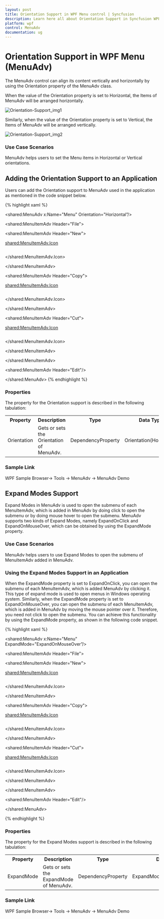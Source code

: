 ```yaml
---
layout: post
title: Orientation Support in WPF Menu control | Syncfusion
description: Learn here all about Orientation Support in Syncfusion WPF Menu (MenuAdv) control, its elements and more details.
platform: wpf
control: MenuAdv
documentation: ug
---
```


# Orientation Support in WPF Menu (MenuAdv)

The MenuAdv control can align its content vertically and horizontally by using the Orientation property of the MenuAdv class.

When the value of the Orientation property is set to Horizontal, the Items of MenuAdv will be arranged horizontally.

![Orientation-Support_img1](Orientation-Support_images/Orientation-Support_img1.png)



Similarly, when the value of the Orientation property is set to Vertical, the Items of MenuAdv will be arranged vertically.

![Orientation-Support_img2](Orientation-Support_images/Orientation-Support_img2.png)



### Use Case Scenarios

MenuAdv helps users to set the Menu items in Horizontal or Vertical orientations.

## Adding the Orientation Support to an Application

Users can add the Orientation support to MenuAdv used in the application as mentioned in the code snippet below.

{% highlight xaml %}




<shared:MenuAdv x:Name="Menu"  Orientation="Horizontal”/>

<shared:MenuItemAdv Header="File">

<shared:MenuItemAdv Header="New">

<shared:MenuItemAdv.Icon>

<Image Source="/MenuControlDemo;component/Images/NewIcon.jpg"/>

</shared:MenuItemAdv.Icon>

</shared:MenuItemAdv>

<shared:MenuItemAdv Header="Copy">

<shared:MenuItemAdv.Icon>

<Image Source="/MenuControlDemo;component/Images/CopyIcon.jpg"/>

</shared:MenuItemAdv.Icon>

</shared:MenuItemAdv>

<shared:MenuItemAdv Header="Cut">

<shared:MenuItemAdv.Icon>

<Image Source="/MenuControlDemo;component/Images/CutIcon.jpg"/>

</shared:MenuItemAdv.Icon>

</shared:MenuItemAdv>

</shared:MenuItemAdv>

<shared:MenuItemAdv Header="Edit"/>

</shared:MenuAdv>
{% endhighlight %}


### Properties

The property for the Orientation support is described in the following tabulation:



<table>
<tr>
<th>
Property </th><th>
Description </th><th>
Type </th><th>
Data Type </th></tr>
<tr>
<td>
Orientation</td><td>
Gets or sets the Orientation of MenuAdv.</td><td>
DependencyProperty</td><td>
Orientation(Horizontal)</td></tr>
</table>


### Sample Link

WPF Sample Browser-> Tools -> MenuAdv -> MenuAdv Demo

## Expand Modes Support

Expand Modes in MenuAdv is used to open the submenu of each MenuItemAdv, which is added in MenuAdv by doing click to open the submenu or by doing mouse hover to open the submenu. MenuAdv supports two kinds of Expand Modes, namely ExpandOnClick and ExpandOnMouseOver, which can be obtained by using the ExpandMode property. 

### Use Case Scenarios

MenuAdv helps users to use Expand Modes to open the submenu of MenuItemAdv added in MenuAdv.

### Using the Expand Modes Support in an Application 

When the ExpandMode property is set to ExpandOnClick, you can open the submenu of each MenuItemAdv, which is added MenuAdv by clicking it. This type of expand mode is used to open menus in Windows operating system. Similarly, when the ExpandMode property is set to ExpandOnMouseOver, you can open the submenu of each MenuItemAdv, which is added in MenuAdv by moving the mouse pointer over it. Therefore, you need not click to open the submenu. You can achieve this functionality by using the ExpandMode property, as shown in the following code snippet.

{% highlight xaml %}






<shared:MenuAdv x:Name="Menu"  ExpandMode="ExpandOnMouseOver”/>

<shared:MenuItemAdv Header="File">

<shared:MenuItemAdv Header="New">

<shared:MenuItemAdv.Icon>

<Image Source="/MenuControlDemo;component/Images/NewIcon.jpg"/>

</shared:MenuItemAdv.Icon>

</shared:MenuItemAdv>

<shared:MenuItemAdv Header="Copy">

<shared:MenuItemAdv.Icon>

<Image Source="/MenuControlDemo;component/Images/CopyIcon.jpg"/>

</shared:MenuItemAdv.Icon>

</shared:MenuItemAdv>

<shared:MenuItemAdv Header="Cut">

<shared:MenuItemAdv.Icon>

<Image Source="/MenuControlDemo;component/Images/CutIcon.jpg"/>

</shared:MenuItemAdv.Icon>

</shared:MenuItemAdv>

</shared:MenuItemAdv>

<shared:MenuItemAdv Header="Edit"/>

</shared:MenuAdv>

{% endhighlight %}



### Properties

The property for the Expand Modes support is described in the following tabulation:



<table>
<tr>
<th>
Property </th><th>
Description </th><th>
Type </th><th>
Data Type </th></tr>
<tr>
<td>
ExpandMode</td><td>
Gets or sets the ExpandMode of MenuAdv.</td><td>
DependencyProperty</td><td>
ExpandModes(ExpandOnClick)</td></tr>
</table>


### Sample Link

WPF Sample Browser-> Tools -> MenuAdv -> MenuAdv Demo

